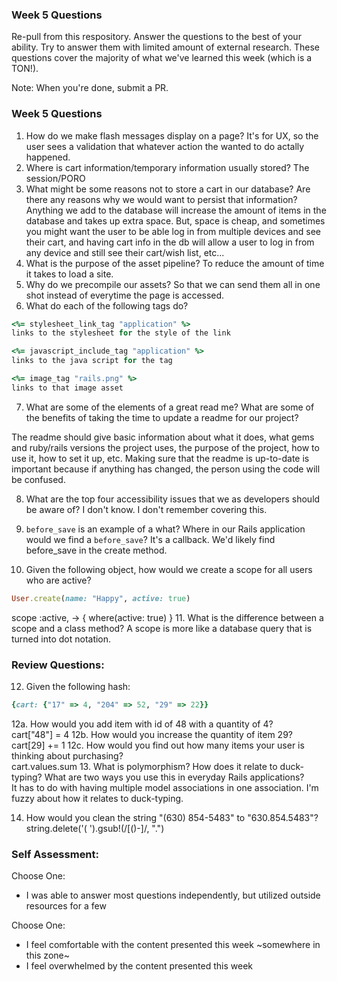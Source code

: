 ### Week 5 Questions

Re-pull from this respository. Answer the questions to the best of your ability. Try to answer them with limited amount of external research. These questions cover the majority of what we've learned this week (which is a TON!). 

Note: When you're done, submit a PR. 

### Week 5 Questions
1. How do we make flash messages display on a page?
  It's for UX, so the user sees a validation that whatever action the wanted to do actally happened.
2. Where is cart information/temporary information usually stored?
The session/PORO
3. What might be some reasons not to store a cart in our database? Are there any reasons why we would want to persist that information?
Anything we add to the database will increase the amount of items in the database and takes up extra space. But, space is cheap, and sometimes you might want the user to be able log in from multiple devices and see their cart, and having cart info in the db will allow a user to log in from any device and still see their cart/wish list, etc...
4. What is the purpose of the asset pipeline?
To reduce the amount of time it takes to load a site.
5. Why do we precompile our assets?
So that we can send them all in one shot instead of everytime the page is accessed.
6. What do each of the following tags do?

```ruby 
<%= stylesheet_link_tag "application" %>
links to the stylesheet for the style of the link

<%= javascript_include_tag "application" %>
links to the java script for the tag

<%= image_tag "rails.png" %>
links to that image asset
```

7. What are some of the elements of a great read me? What are some of the benefits of taking the time to update a readme for our project?

The readme should give basic information about what it does, what gems and ruby/rails versions the project uses, the purpose of the project, how to use it, how to set it up, etc. Making sure that the readme is up-to-date is important because if anything has changed, the person using the code will be confused.

8. What are the top four accessibility issues that we as developers should be aware of?
I don't know. I don't remember covering this.
9. `before_save` is an example of a what? Where in our Rails application would we find a `before_save`?
It's a callback. We'd likely find before_save in the create method.

10. Given the following object, how would we create a scope for all users who are active?

```ruby 
User.create(name: "Happy", active: true)
```
scope :active, -> { where(active: true) }
11. What is the difference between a scope and a class method?
A scope is more like a database query that is turned into dot notation.

### Review Questions:  
12. Given the following hash:  

```ruby
{cart: {"17" => 4, "204" => 52, "29" => 22}}
```
 
  12a. How would you add item with id of 48 with a quantity of 4?  
  cart["48"] = 4
  12b. How would you increase the quantity of item 29?  
  cart[29] += 1
  12c. How would you find out how many items your user is thinking about purchasing?   
  cart.values.sum
13. What is polymorphism? How does it relate to duck-typing? What are two ways you use this in everyday Rails applications?  
It has to do with having multiple model associations in one association. I'm fuzzy about how it relates to duck-typing.

14. How would you clean the string "(630) 854-5483" to "630.854.5483"?  
string.delete('( ').gsub!(/[()-]/, ".")

### Self Assessment:
Choose One:
* I was able to answer most questions independently, but utilized outside resources for a few

Choose One:
* I feel comfortable with the content presented this week
~somewhere in this zone~
* I feel overwhelmed by the content presented this week
